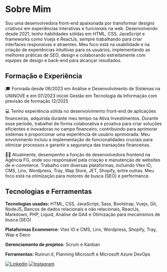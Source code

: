    <!--  
<h2>✨ Hello! My name is Mayara Plaza 🌸     </br></h2>                     
                               
I'm a front-end Developer working in Brasil, São Paulo.</br>                  
             
 </div>-->            
<div>          
        <h1>Sobre Mim</h1>     
        <p>Sou uma desenvolvedora front-end apaixonada por transformar designs criativos em experiências interativas e funcionais na web. Desenvolvendo desde 2021, tenho habilidades sólidas em HTML, CSS, JavaScript e frameworks como Vuejs e ReactJs, sempre trabalhando para criar interfaces responsivas e atraentes. Meu foco está na usabilidade e na criação de experiências intuitivas para os usuários, implementando as melhores práticas de SEO, design e colaborando estreitamente com equipes de design e back-end para alcançar resultados.</p> 

<h2>Formação e Experiência</h2>
        <p>🎓 Formada desde 06/2023 em Análise e Desenvolvimento de Sistemas na UNINOVE e em 07/2023 iniciei Gestão em Tecnologia da Informação com previsão de formação 12/2025</p>
        <p>💻 Tenho experiência sólida no desenvolvimento front-end de aplicações financeiras, adquirida durante meu tempo na Ativa Investimentos. Durante esse período, trabalhei de forma colaborativa e proativa para criar soluções eficientes e inovadoras no campo financeiro, contribuindo para aprimorar sistemas e proporcionar uma experiência de usuário aprimorada. Meu envolvimento incluiu a implementação de funcionalidades cruciais para otimizar processos e garantir a segurança das transações financeiras.</p>
        <p>👩‍💻 Atualmente, desempenho a função de desenvolvedora frontend na Agência FG, onde sou responsável pela criação e manutenção de websites de e-commerce. Trabalho com diversas plataformas, incluindo Vtex IO, CMS, Linx, Wordpress, Tray, Wap Store, JET, Shopify, entre outras. Meu foco está na otimização para motores de busca (SEO) e performance.</p>

<h2>Tecnologias e Ferramentas</h2>
        <p><strong>Tecnologias usadas:</strong> HTML, CSS, JavaScript, Sass, Bootstrap, Vuejs, Git, NodeJS, Bancos de dados relacionais e não relacionais, ReactJs, Markdown, PHP, Liquid, Análise de GA4 e Otimização para mecanismos de busca (SEO)</p>
        <p><strong>Plataformas Ecommerce:</strong> Vtex IO e CMS, Linx, Wordpress, Shopify, Tray, Wap e Deco</p>
        <p><strong>Gerenciamento de projetos:</strong> Scrum e Kanban</p>
        <p><strong>Ferramentas:</strong> Runrun.it, Planning Microsoft e Microsoft Azure DevOps</p>

[![Linkedin](https://img.shields.io/badge/LinkedIn-0077B5?style=for-the-badge&logo=linkedin&logoColor=white)](https://www.linkedin.com/in/mayaraplaza/)
[![Instagram](https://img.shields.io/badge/Instagram-E4405F?style=for-the-badge&logo=instagram&logoColor=white)](https://instagram.com/macristinee) 
    </div>
 

